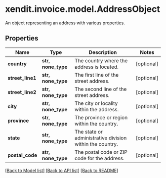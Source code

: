 # xendit.invoice.model.AddressObject

An object representing an address with various properties.

## Properties
Name | Type | Description | Notes
------------ | ------------- | ------------- | -------------
**country** | **str, none_type** | The country where the address is located. | [optional] 
**street_line1** | **str, none_type** | The first line of the street address. | [optional] 
**street_line2** | **str, none_type** | The second line of the street address. | [optional] 
**city** | **str, none_type** | The city or locality within the address. | [optional] 
**province** | **str, none_type** | The province or region within the country. | [optional] 
**state** | **str, none_type** | The state or administrative division within the country. | [optional] 
**postal_code** | **str, none_type** | The postal code or ZIP code for the address. | [optional] 

[[Back to Model list]](../README.md#documentation-for-models) [[Back to API list]](../README.md#documentation-for-api-endpoints) [[Back to README]](../README.md)


